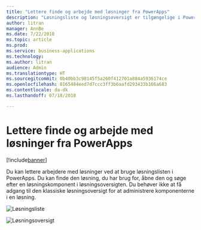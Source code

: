 ```yaml
---
title: "Lettere finde og arbejde med løsninger fra PowerApps"
description: "Løsningsliste og løsningsoversigt er tilgængelige i PowerApps."
author: litran
manager: AnnBe
ms.date: 7/22/2018
ms.topic: article
ms.prod: 
ms.service: business-applications
ms.technology: 
ms.author: litran
audience: Admin
ms.translationtype: HT
ms.sourcegitcommit: 0b40bb3c98145f5a260f412701a884a5936174ce
ms.openlocfilehash: 8165484eed7d7ccc3ff3b6aafd293433b166a683
ms.contentlocale: da-dk
ms.lasthandoff: 07/18/2018

---
```

# <a name="easier-to-find-and-work-with-solutions-from-powerapps"></a>Lettere finde og arbejde med løsninger fra PowerApps


[!include[banner](../../includes/banner.md)]

Du kan lettere arbejdere med løsninger ved at bruge løsningslisten i PowerApps. Du kan finde den løsning, du har brug for, åbne den og søge efter en løsningskomponent i løsningsoversigten. Du behøver ikke at få adgang til den klassiske løsningsoversigt for at administrere komponenterne i en løsning.

![Løsningsliste](media/solution-list.png  "Løsningsliste")

![Løsningsoversigt](media/solution-explorer.png  "Løsningsoversigt")



